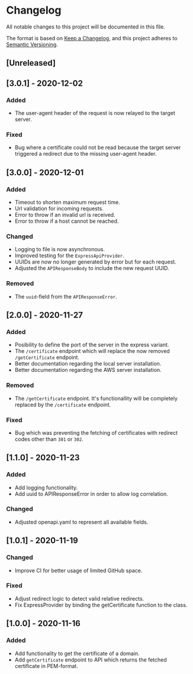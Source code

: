 # Changelog
All notable changes to this project will be documented in this file.

The format is based on [Keep a Changelog](https://keepachangelog.com/en/1.0.0/),
and this project adheres to [Semantic Versioning](https://semver.org/spec/v2.0.0.html).

## [Unreleased]

## [3.0.1] - 2020-12-02
### Added
- The user-agent header of the request is now relayed to the target server.

### Fixed
- Bug where a certificate could not be read because the target server triggered a redirect due to the missing user-agent header.

## [3.0.0] - 2020-12-01
### Added 
- Timeout to shorten maximum request time.
- Url validation for incoming requests.
- Error to throw if an invalid url is received.
- Error to throw if a host cannot be reached.

### Changed
- Logging to file is now asynchronous.
- Improved testing for the `ExpressApiProvider`.
- UUIDs are now no longer generated by error but for each request.
- Adjusted the `APIResponseBody` to include the new request UUID.

### Removed
- The `uuid`-field from the `APIResponseError`.

## [2.0.0] - 2020-11-27
### Added
- Posibility to define the port of the server in the express variant.
- The `/certificate` endpoint which will replace the now removed `/getCertificate` endpoint.
- Better documentation regarding the local server installation.
- Better documentation regarding the AWS server installation.

### Removed
- The `/getCertificate` endpoint. It's functionallity will be completely replaced by the `/certificate` endpoint.

### Fixed
- Bug which was preventing the fetching of certificates with redirect codes other than `301` or `302`.

## [1.1.0] - 2020-11-23
### Added
- Add logging functionality.
- Add uuid to APIResponseError in order to allow log correlation.

### Changed
- Adjusted openapi.yaml to represent all available fields.

## [1.0.1] - 2020-11-19
### Changed
- Improve CI for better usage of limited GitHub space.

### Fixed
- Adjust redirect logic to detect valid relative redirects.
- Fix ExpressProvider by binding the getCertificate function to the class.

## [1.0.0] - 2020-11-16
### Added
- Add functionality to get the certificate of a domain.
- Add `getCertificate` endpoint to API which returns the fetched certificate in PEM-format.
